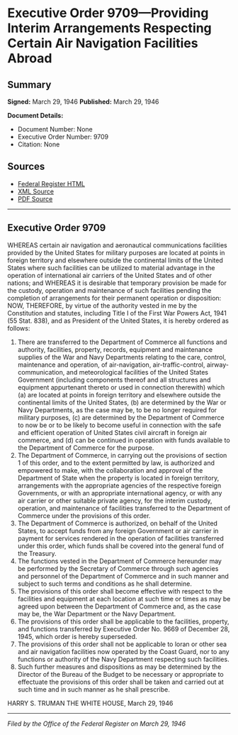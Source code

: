 # Executive Order 9709—Providing Interim Arrangements Respecting Certain Air Navigation Facilities Abroad

## Summary

**Signed:** March 29, 1946
**Published:** March 29, 1946

**Document Details:**
- Document Number: None
- Executive Order Number: 9709
- Citation: None

## Sources
- [Federal Register HTML](https://www.presidency.ucsb.edu/documents/executive-order-9709-providing-interim-arrangements-respecting-certain-air-navigation)
- [XML Source](None)
- [PDF Source](None)

---

## Executive Order 9709

WHEREAS certain air navigation and aeronautical communications facilities provided by the United States for military purposes are located at points in foreign territory and elsewhere outside the continental limits of the United States where such facilities can be utilized to material advantage in the operation of international air carriers of the United States and of other nations; and
WHEREAS it is desirable that temporary provision be made for the custody, operation and maintenance of such facilities pending the completion of arrangements for their permanent operation or disposition:
NOW, THEREFORE, by virtue of the authority vested in me by the Constitution and statutes, including Title I of the First War Powers Act, 1941 (55 Stat. 838), and as President of the United States, it is hereby ordered as follows:
1. There are transferred to the Department of Commerce all functions and authority, facilities, property, records, equipment and maintenance supplies of the War and Navy Departments relating to the care, control, maintenance and operation, of air-navigation, air-traffic-control, airway-communication, and meteorological facilities of the United States Government (including components thereof and all structures and equipment appurtenant thereto or used in connection therewith) which (a) are located at points in foreign territory and elsewhere outside the continental limits of the United States, (b) are determined by the War or Navy Departments, as the case may be, to be no longer required for military purposes, (c) are determined by the Department of Commerce to now be or to be likely to become useful in connection with the safe and efficient operation of United States civil aircraft in foreign air commerce, and (d) can be continued in operation with funds available to the Department of Commerce for the purpose.
2. The Department of Commerce, in carrying out the provisions of section 1 of this order, and to the extent permitted by law, is authorized and empowered to make, with the collaboration and approval of the Department of State when the property is located in foreign territory, arrangements with the appropriate agencies of the respective foreign Governments, or with an appropriate international agency, or with any air carrier or other suitable private agency, for the interim custody, operation, and maintenance of facilities transferred to the Department of Commerce under the provisions of this order.
3. The Department of Commerce is authorized, on behalf of the United States, to accept funds from any foreign Government or air carrier in payment for services rendered in the operation of facilities transferred under this order, which funds shall be covered into the general fund of the Treasury.
4. The functions vested in the Department of Commerce hereunder may be performed by the Secretary of Commerce through such agencies and personnel of the Department of Commerce and in such manner and subject to such terms and conditions as he shall determine.
5. The provisions of this order shall become effective with respect to the facilities and equipment at each location at such time or times as may be agreed upon between the Department of Commerce and, as the case may be, the War Department or the Navy Department.
6. The provisions of this order shall be applicable to the facilities, property, and functions transferred by Executive Order No. 9669 of December 28, 1945, which order is hereby superseded.
7. The provisions of this order shall not be applicable to loran or other sea and air navigation facilities now operated by the Coast Guard, nor to any functions or authority of the Navy Department respecting such facilities.
8. Such further measures and dispositions as may be determined by the Director of the Bureau of the Budget to be necessary or appropriate to effectuate the provisions of this order shall be taken and carried out at such time and in such manner as he shall prescribe.

HARRY S. TRUMAN
THE WHITE HOUSE,
March 29, 1946

---

*Filed by the Office of the Federal Register on March 29, 1946*
